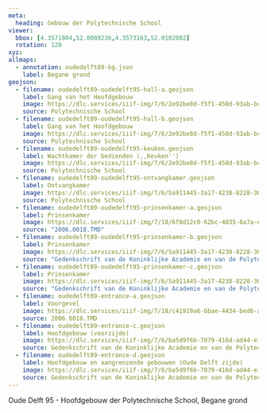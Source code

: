 ```yaml
---
meta:
  heading: Gebouw der Polytechnische School
viewer:
  bbox: [4.3571804,52.0089236,4.3573163,52.0102002]
  rotation: 120
xyz:
allmaps:
  - annotation: oudedelft89-bg.json
    label: Begane grond
geojson:
  - filename: oudedelft89-oudedelft95-hall-a.geojson
    label: Gang van het Hoofdgebouw
    image: https://dlc.services/iiif-img/7/6/2e92be8d-f5f1-450d-93ab-bca2a4d55861/491,476,913,1376/full/0/default.jpg
    source: Polytechnische School
  - filename: oudedelft89-oudedelft95-hall-b.geojson
    label: Gang van het Hoofdgebouw
    image: https://dlc.services/iiif-img/7/6/2e92be8d-f5f1-450d-93ab-bca2a4d55861/1683,617,905,1240/350,/0/default.jpg
    source: Polytechnische School
  - filename: oudedelft89-oudedelft95-keuken.geojson
    label: Wachtkamer der bedienden (,,Keuken'')
    image: https://dlc.services/iiif-img/7/6/2e92be8d-f5f1-450d-93ab-bca2a4d55861/864,2295,1325,900/full/0/default.jpg
    source: Polytechnische School
  - filename: oudedelft89-oudedelft95-ontvangkamer.geojson
    label: Ontvangkamer
    image: https://dlc.services/iiif-img/7/6/5a911445-3a17-4238-8228-36d49b1f0ece/1558,2130,890,1308/full/90/default.jpg
    source: Polytechnische School
  - filename: oudedelft89-oudedelft95-prinsenkamer-a.geojson
    label: Prinsenkamer
    image: https://dlc.services/iiif-img/7/18/6f8d12c0-62bc-4035-8a7a-e670c750cfd4/pct:20,10,70,80/350,/0/default.jpg
    source: "2006.0018.TMD"
  - filename: oudedelft89-oudedelft95-prinsenkamer-b.geojson
    label: Prinsenkamer
    image: https://dlc.services/iiif-img/7/6/5a911445-3a17-4238-8228-36d49b1f0ece/334,2145,914,1272/full/90/default.jpg
    source: "Gedenkschrift van de Koninklijke Academie en van de Polytechnische School"
  - filename: oudedelft89-oudedelft95-prinsenkamer-c.geojson
    label: Prinsenkamer
    image: https://dlc.services/iiif-img/7/6/5a911445-3a17-4238-8228-36d49b1f0ece/331,372,906,1292/full/90/default.jpg
    source: "Gedenkschrift van de Koninklijke Academie en van de Polytechnische School"
  - filename: oudedelft89-entrance-a.geojson
    label: Voorgevel
    image: https://dlc.services/iiif-img/7/18/c41919a6-6bae-4434-bed6-ad1d3f4cb4e3/226,682,3560,4632/350,/0/default.jpg
    source: 2006.0018.TMD
  - filename: oudedelft89-entrance-c.geojson
    label: Hoofdgebouw (voorzijde)
    image: https://dlc.services/iiif-img/7/6/ba5d9f6b-7079-416d-ad44-e147d7034c50/318,314,902,1404/,350/90/default.jpg
    source: Gedenkschrift van de Koninklijke Academie en van de Polytechnische School
  - filename: oudedelft89-entrance-d.geojson
    label: Hoofdgebouw en aangrenzende gebouwen (Oude Delft zijde)
    image: https://dlc.services/iiif-img/7/6/ba5d9f6b-7079-416d-ad44-e147d7034c50/300,2040,922,1388/,350/90/default.jpg
    source: Gedenkschrift van de Koninklijke Academie en van de Polytechnische School
---
```

Oude Delft 95 - Hoofdgebouw der Polytechnische School, Begane grond